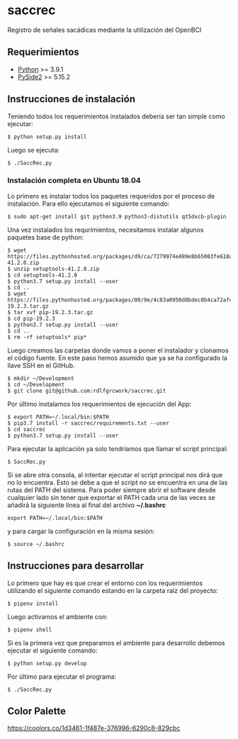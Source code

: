 # saccrec
Registro de señales sacádicas mediante la utilización del OpenBCI

## Requerimientos

- [Python](https://www.python.org/downloads/) >= 3.9.1
- [PySide2](https://pypi.org/project/PySide2) >= 5.15.2

## Instrucciones de instalación

Teniendo todos los requerimientos instalados debería ser tan simple como ejecutar:

```shell
$ python setup.py install
```

Luego se ejecuta:

```shell
$ ./SaccRec.py
```

### Instalación completa en Ubuntu 18.04

Lo primero es instalar todos los paquetes requeridos por el proceso de instalación. Para ello ejecutamos el siguiente comando:

```shell
$ sudo apt-get install git python3.9 python3-distutils qt5dxcb-plugin
```

Una vez instalados los requrimientos, necesitamos instalar algunos paquetes base de python:

```shell
$ wget https://files.pythonhosted.org/packages/d9/ca/7279974e489e8b65003fe618a1a741d6350227fa2bf48d16be76c7422423/setuptools-41.2.0.zip
$ unzip setuptools-41.2.0.zip
$ cd setuptools-41.2.0
$ python3.7 setup.py install --user
$ cd ..
$ wget https://files.pythonhosted.org/packages/00/9e/4c83a0950d8bdec0b4ca72afd2f9cea92d08eb7c1a768363f2ea458d08b4/pip-19.2.3.tar.gz
$ tar xvf pip-19.2.3.tar.gz
$ cd pip-19.2.3
$ python3.7 setup.py install --user
$ cd ..
$ rm -rf setuptools* pip*
```

Luego creamos las carpetas donde vamos a poner el instalador y clonamos el código fuente. En este paso hemos asumido que ya se
ha configurado la llave SSH en el GitHub.

```shell
$ mkdir ~/Development
$ cd ~/Development
$ git clone git@github.com:rdlfgrcwork/saccrec.git
```

Por último instalamos los requerimientos de ejecución del App:

```shell
$ export PATH=~/.local/bin:$PATH
$ pip3.7 install -r saccrec/requirements.txt --user
$ cd saccrec
$ python3.7 setup.py install --user
```

Para ejecutar la aplicación ya solo tendríamos que llamar el script principal:

```shell
$ SaccRec.py
```

Si se abre otra consola, al intentar ejecutar el script principal nos dirá que no lo encuentra.
Esto se debe a que el script no se encuentra en una de las rutas del PATH del sistema.
Para poder siempre abrir el software desde cualquier lado sin tener que exportar el PATH cada
una de las veces se añadirá la siguiente línea al final del archivo **~/.bashrc**

```export PATH=~/.local/bin:$PATH```

y para cargar la configuración en la misma sesión:

```shell
$ source ~/.bashrc
```

## Instrucciones para desarrollar

Lo primero que hay es que crear el entorno con los requerimientos utilizando el siguiente comando estando en la carpeta raíz del proyecto:

```shell
$ pipenv install
```

Luego activamos el ambiente con:

```shell
$ pipenv shell
```

Si es la primera vez que preparamos el ambiente para desarrollo debemos ejecutar el siguiente comando:

```shell
$ python setup.py develop
```

Por último para ejecutar el programa:

```shell
$ ./SaccRec.py
```

## Color Palette

https://coolors.co/1d3461-1f487e-376996-6290c8-829cbc
